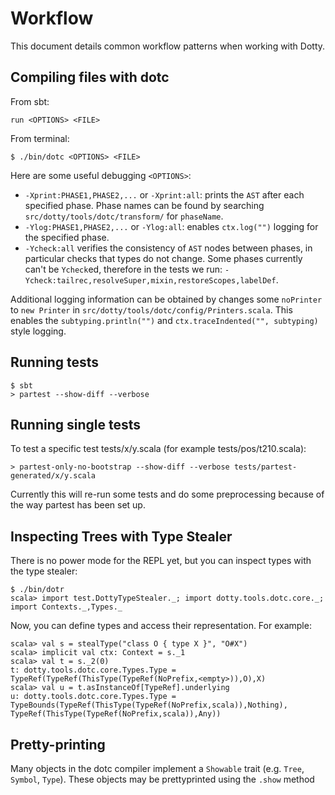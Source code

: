 Workflow
========
This document details common workflow patterns when working with Dotty.

## Compiling files with dotc ##

From sbt:
```
run <OPTIONS> <FILE>
```

From terminal:

```
$ ./bin/dotc <OPTIONS> <FILE>
```

Here are some useful debugging `<OPTIONS>`:

* `-Xprint:PHASE1,PHASE2,...` or `-Xprint:all`: prints the `AST` after each
  specified phase. Phase names can be found by searching
  `src/dotty/tools/dotc/transform/` for `phaseName`.
* `-Ylog:PHASE1,PHASE2,...` or `-Ylog:all`: enables `ctx.log("")` logging for
  the specified phase.
* `-Ycheck:all` verifies the consistency of `AST` nodes between phases, in
  particular checks that types do not change. Some phases currently can't be
  `Ycheck`ed, therefore in the tests we run:
  `-Ycheck:tailrec,resolveSuper,mixin,restoreScopes,labelDef`.

Additional logging information can be obtained by changes some `noPrinter` to
`new Printer` in `src/dotty/tools/dotc/config/Printers.scala`. This enables the
`subtyping.println("")` and `ctx.traceIndented("", subtyping)` style logging.

## Running tests ##

```
$ sbt
> partest --show-diff --verbose
```

## Running single tests ##
To test a specific test tests/x/y.scala (for example tests/pos/t210.scala):

```
> partest-only-no-bootstrap --show-diff --verbose tests/partest-generated/x/y.scala
```

Currently this will re-run some tests and do some preprocessing because of the
way partest has been set up.

## Inspecting Trees with Type Stealer ##

There is no power mode for the REPL yet, but you can inspect types with the
type stealer:

```
$ ./bin/dotr
scala> import test.DottyTypeStealer._; import dotty.tools.dotc.core._; import Contexts._,Types._
```

Now, you can define types and access their representation. For example:

```
scala> val s = stealType("class O { type X }", "O#X")
scala> implicit val ctx: Context = s._1
scala> val t = s._2(0)
t: dotty.tools.dotc.core.Types.Type = TypeRef(TypeRef(ThisType(TypeRef(NoPrefix,<empty>)),O),X)
scala> val u = t.asInstanceOf[TypeRef].underlying
u: dotty.tools.dotc.core.Types.Type = TypeBounds(TypeRef(ThisType(TypeRef(NoPrefix,scala)),Nothing), TypeRef(ThisType(TypeRef(NoPrefix,scala)),Any))
```

## Pretty-printing ##
Many objects in the dotc compiler implement a `Showable` trait (e.g. `Tree`,
`Symbol`, `Type`). These objects may be prettyprinted using the `.show`
method
